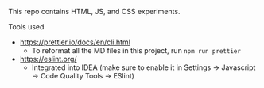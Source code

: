 This repo contains HTML, JS, and CSS experiments.

Tools used

- <https://prettier.io/docs/en/cli.html>
  - To reformat all the MD files in this project, run `npm run prettier`
- <https://eslint.org/>
  - Integrated into IDEA (make sure to enable it in Settings -> Javascript
    -> Code Quality Tools -> ESlint)
